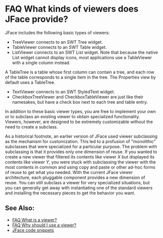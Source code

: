 

FAQ What kinds of viewers does JFace provide?
=============================================

JFace includes the following basic types of viewers:

*   TreeViewer connects to an SWT Tree widget.
*   TableViewer connects to an SWT Table widget.
*   ListViewer connects to an SWT List widget. Note that because the native List widget cannot display icons, most applications use a TableViewer with a single column instead.

A TableTree is a table whose first column can contain a tree, and each row of the table corresponds to a single item in the tree. The Properties view by default uses a TableTree.

*   TextViewer connects to an SWT StyledText widget.
*   CheckboxTreeViewer and CheckboxTableViewer are just like their namesakes, but have a check box next to each tree and table entry.

In addition to these basic viewer types, you are free to implement your own or to subclass an existing viewer to obtain specialized functionality. Viewers, however, are designed to be extremely customizable without the need to create a subclass.

As a historical footnote, an earlier version of JFace used viewer subclassing as the mechanism for customization. This led to a profusion of "monolithic" subclasses that were specialized for a particular purpose. The problem with subclassing is that it provides only one dimension of reuse. If you wanted to create a new viewer that filtered its contents like viewer _X_ but displayed its contents like viewer _Y_, you were stuck with subclassing the viewer with the most contents in common and using copy and paste or other ad-hoc forms of reuse to get what you needed. With the current JFace viewer architecture, each pluggable component provides a new dimension of reuse. You can still subclass a viewer for very specialized situations, but you can generally get away with instantiating one of the standard viewers and installing the necessary pieces to get the behavior you want.


See Also:
---------

*   [FAQ What is a viewer?](./FAQ_What_is_a_viewer.md "FAQ What is a viewer?")
*   [FAQ Why should I use a viewer?](./FAQ_Why_should_I_use_a_viewer.md "FAQ Why should I use a viewer?")
*   [JFace code snippets](http://dev.eclipse.org/viewcvs/index.cgi/org.eclipse.jface.snippets/)

